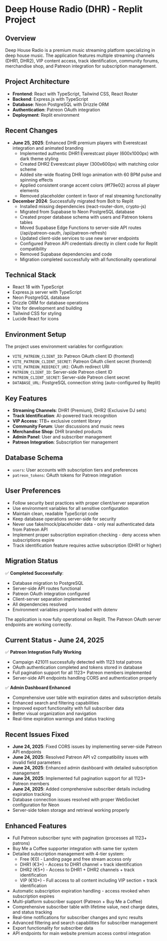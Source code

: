 # Deep House Radio (DHR) - Replit Project

## Overview
Deep House Radio is a premium music streaming platform specializing in deep house music. The application features multiple streaming channels (DHR1, DHR2), VIP content access, track identification, community forums, merchandise shop, and Patreon integration for subscription management.

## Project Architecture
- **Frontend**: React with TypeScript, Tailwind CSS, React Router
- **Backend**: Express.js with TypeScript
- **Database**: Neon PostgreSQL with Drizzle ORM
- **Authentication**: Patreon OAuth integration
- **Deployment**: Replit environment

## Recent Changes
- **June 25, 2025**: Enhanced DHR premium players with Everestcast integration and animated branding
  - Implemented authentic DHR1 Everestcast player (600x1000px) with dark theme styling
  - Created DHR2 Everestcast player (300x600px) with matching color scheme
  - Added site-wide floating DHR logo animation with 60 BPM pulse and spinning effects
  - Applied consistent orange accent colors (#f79e02) across all player elements
  - Removed placeholder content in favor of real streaming functionality
- **December 2024**: Successfully migrated from Bolt to Replit
  - Installed missing dependencies (react-router-dom, crypto-js)
  - Migrated from Supabase to Neon PostgreSQL database
  - Created proper database schema with users and Patreon tokens tables
  - Moved Supabase Edge Functions to server-side API routes (/api/patreon-oauth, /api/patreon-refresh)
  - Updated client-side services to use new server endpoints
  - Configured Patreon API credentials directly in client code for Replit compatibility
  - Removed Supabase dependencies and code
  - Migration completed successfully with all functionality operational

## Technical Stack
- React 18 with TypeScript
- Express.js server with TypeScript
- Neon PostgreSQL database
- Drizzle ORM for database operations
- Vite for development and building
- Tailwind CSS for styling
- Lucide React for icons

## Environment Setup
The project uses environment variables for configuration:
- `VITE_PATREON_CLIENT_ID`: Patreon OAuth client ID (frontend)
- `VITE_PATREON_CLIENT_SECRET`: Patreon OAuth client secret (frontend)
- `VITE_PATREON_REDIRECT_URI`: OAuth redirect URI
- `PATREON_CLIENT_ID`: Server-side Patreon client ID
- `PATREON_CLIENT_SECRET`: Server-side Patreon client secret
- `DATABASE_URL`: PostgreSQL connection string (auto-configured by Replit)

## Key Features
- **Streaming Channels**: DHR1 (Premium), DHR2 (Exclusive DJ sets)
- **Track Identification**: AI-powered track recognition
- **VIP Access**: 1TB+ exclusive content library
- **Community Forum**: User discussions and music news
- **Merchandise Shop**: DHR branded products
- **Admin Panel**: User and subscriber management
- **Patreon Integration**: Subscription tier management

## Database Schema
- `users`: User accounts with subscription tiers and preferences
- `patreon_tokens`: OAuth tokens for Patreon integration

## User Preferences
- Follow security best practices with proper client/server separation
- Use environment variables for all sensitive configuration
- Maintain clean, readable TypeScript code
- Keep database operations server-side for security
- Never use fake/mock/placeholder data - only real authenticated data from Patreon API
- Implement proper subscription expiration checking - deny access when subscriptions expire
- Track identification feature requires active subscription (DHR1 or higher)

## Migration Status
✅ **Completed Successfully**: 
- Database migration to PostgreSQL
- Server-side API routes functional
- Patreon OAuth integration configured
- Client-server separation implemented
- All dependencies resolved
- Environment variables properly loaded with dotenv

The application is now fully operational on Replit. The Patreon OAuth server endpoints are working correctly.

## Current Status - June 24, 2025
✅ **Patreon Integration Fully Working**
- Campaign 421011 successfully detected with 1123 total patrons
- OAuth authentication completed and tokens stored in database
- Full pagination support for all 1123+ Patreon members implemented
- Server-side API endpoints handling CORS and authentication properly

✅ **Admin Dashboard Enhanced**
- Comprehensive user table with expiration dates and subscription details
- Enhanced search and filtering capabilities
- Improved export functionality with full subscriber data
- Better visual organization and navigation
- Real-time expiration warnings and status tracking

## Recent Issues Fixed
- **June 24, 2025**: Fixed CORS issues by implementing server-side Patreon API endpoints
- **June 24, 2025**: Resolved Patreon API v2 compatibility issues with invalid field parameters  
- **June 24, 2025**: Enhanced admin dashboard with detailed subscription management
- **June 24, 2025**: Implemented full pagination support for all 1123+ Patreon members
- **June 24, 2025**: Added comprehensive subscriber details including expiration tracking
- Database connection issues resolved with proper WebSocket configuration for Neon
- Server-side token storage and retrieval working properly

## Enhanced Features
- Full Patreon subscriber sync with pagination (processes all 1123+ patrons)
- Buy Me a Coffee supporter integration with same tier system
- Detailed subscription management with 4-tier system:
  - Free (€0) - Landing page and free stream access only
  - DHR1 (€3+) - Access to DHR1 channel + track identification
  - DHR2 (€5+) - Access to DHR1 + DHR2 channels + track identification
  - VIP (€10+) - Full access to all content including VIP section + track identification
- Automatic subscription expiration handling - access revoked when subscription expires
- Multi-platform subscriber support (Patreon + Buy Me a Coffee)
- Comprehensive subscriber table with lifetime value, next charge dates, and status tracking
- Real-time notifications for subscriber changes and sync results
- Advanced filtering and search capabilities for subscriber management
- Export functionality for subscriber data
- API endpoints for main website premium access control integration